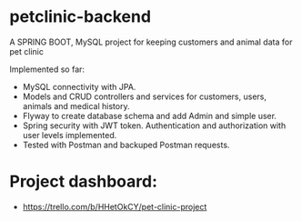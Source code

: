 # petclinic-backend
A SPRING BOOT, MySQL project for keeping customers and animal data for pet clinic

Implemented so far: 
- MySQL connectivity with JPA. 
- Models and CRUD controllers and services for customers, users, animals and medical history.
- Flyway to create database schema and add Admin and simple user.
- Spring security with JWT token. Authentication and authorization with user levels implemented.
- Tested with Postman and backuped Postman requests.

# Project dashboard:
- https://trello.com/b/HHetOkCY/pet-clinic-project
